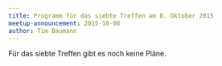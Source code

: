 ```yaml
---
title: Programm für das siebte Treffen am 8. Oktober 2015
meetup-announcement: 2015-10-08
author: Tim Baumann
---
```


Für das siebte Treffen gibt es noch keine Pläne.
